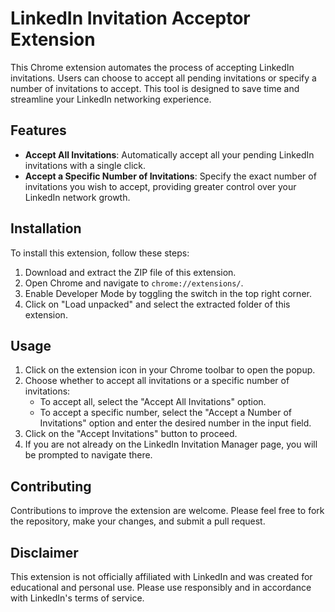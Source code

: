 # LinkedIn Invitation Acceptor Extension

This Chrome extension automates the process of accepting LinkedIn invitations. Users can choose to accept all pending invitations or specify a number of invitations to accept. This tool is designed to save time and streamline your LinkedIn networking experience.

## Features

- **Accept All Invitations**: Automatically accept all your pending LinkedIn invitations with a single click.
- **Accept a Specific Number of Invitations**: Specify the exact number of invitations you wish to accept, providing greater control over your LinkedIn network growth.

## Installation

To install this extension, follow these steps:

1. Download and extract the ZIP file of this extension.
2. Open Chrome and navigate to `chrome://extensions/`.
3. Enable Developer Mode by toggling the switch in the top right corner.
4. Click on "Load unpacked" and select the extracted folder of this extension.

## Usage

1. Click on the extension icon in your Chrome toolbar to open the popup.
2. Choose whether to accept all invitations or a specific number of invitations:
   - To accept all, select the "Accept All Invitations" option.
   - To accept a specific number, select the "Accept a Number of Invitations" option and enter the desired number in the input field.
3. Click on the "Accept Invitations" button to proceed.
4. If you are not already on the LinkedIn Invitation Manager page, you will be prompted to navigate there.

## Contributing

Contributions to improve the extension are welcome. Please feel free to fork the repository, make your changes, and submit a pull request.

## Disclaimer

This extension is not officially affiliated with LinkedIn and was created for educational and personal use. Please use responsibly and in accordance with LinkedIn's terms of service.

